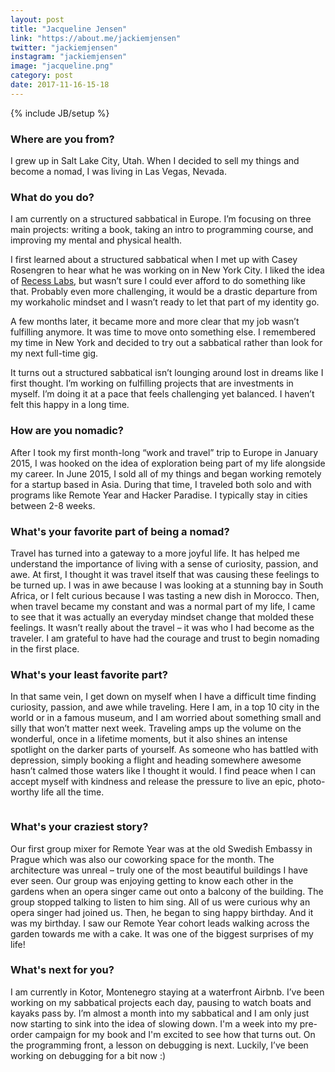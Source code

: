 ```yaml
---
layout: post
title: "Jacqueline Jensen"
link: "https://about.me/jackiemjensen"
twitter: "jackiemjensen"
instagram: "jackiemjensen"
image: "jacqueline.png"
category: post
date: 2017-11-16-15-18
---
```

{% include JB/setup %}

### Where are you from?
I grew up in Salt Lake City, Utah. When I decided to sell my things and become a nomad, I was living in Las Vegas, Nevada.

### What do you do?
I am currently on a structured sabbatical in Europe. I’m focusing on three main projects: writing a book, taking an intro to programming course, and improving my mental and physical health. 

I first learned about a structured sabbatical when I met up with Casey Rosengren to hear what he was working on in New York City. I liked the idea of [Recess Labs](http://www.recesslabs.com/), but wasn’t sure I could ever afford to do something like that. Probably even more challenging, it would be a drastic departure from my workaholic mindset and I wasn’t ready to let that part of my identity go. 

A few months later, it became more and more clear that my job wasn’t fulfilling anymore. It was time to move onto something else. I remembered my time in New York and decided to try out a sabbatical rather than look for my next full-time gig. 

It turns out a structured sabbatical isn’t lounging around lost in dreams like I first thought. I’m working on fulfilling projects that are investments in myself. I’m doing it at a pace that feels challenging yet balanced. I haven’t felt this happy in a long time.

### How are you nomadic?
After I took my first month-long “work and travel” trip to Europe in January 2015, I was hooked on the idea of exploration being part of my life alongside my career. In June 2015, I sold all of my things and began working remotely for a startup based in Asia. During that time, I traveled both solo and with programs like Remote Year and Hacker Paradise.  I typically stay in cities between 2-8 weeks.

### What's your favorite part of being a nomad?
Travel has turned into a gateway to a more joyful life. It has helped me understand the importance of living with a sense of curiosity, passion, and awe. At first, I thought it was travel itself that was causing these feelings to be turned up. I was in awe because I was looking at a stunning bay in South Africa, or I felt curious because I was tasting a new dish in Morocco. Then, when travel became my constant and was a normal part of my life, I came to see that it was actually an everyday mindset change that molded these feelings. It wasn’t really about the travel – it was who I had become as the traveler. I am grateful to have had the courage and trust to begin nomading in the first place.

### What's your least favorite part?
In that same vein, I get down on myself when I have a difficult time finding curiosity, passion, and awe while traveling. Here I am, in a top 10 city in the world or in a famous museum, and I am worried about something small and silly that won’t matter next week. Traveling amps up the volume on the wonderful, once in a lifetime moments, but it also shines an intense spotlight on the darker parts of yourself. As someone who has battled with depression, simply booking a flight and heading somewhere awesome hasn’t calmed those waters like I thought it would. I find peace when I can accept myself with kindness and release the pressure to live an epic, photo-worthy life all the time.

<img data-src="{{ BASE_PATH }}/assets/img/posts/jacqueline-alt.png" class="inner-post-image lazyload" />

### What's your craziest story?
Our first group mixer for Remote Year was at the old Swedish Embassy in Prague which was also our coworking space for the month. The architecture was unreal – truly one of the most beautiful buildings I have ever seen. Our group was enjoying getting to know each other in the gardens when an opera singer came out onto a balcony of the building. The group stopped talking to listen to him sing. All of us were curious why an opera singer had joined us. Then, he began to sing happy birthday. And it was my birthday. I saw our Remote Year cohort leads walking across the garden towards me with a cake. It was one of the biggest surprises of my life!

### What's next for you?
I am currently in Kotor, Montenegro staying at a waterfront Airbnb. I’ve been working on my sabbatical projects each day, pausing to watch boats and kayaks pass by. I’m almost a month into my sabbatical and I am only just now starting to sink into the idea of slowing down. I'm a week into my pre-order campaign for my book and I'm excited to see how that turns out. On the programming front, a lesson on debugging is next. Luckily, I’ve been working on debugging for a bit now :)
